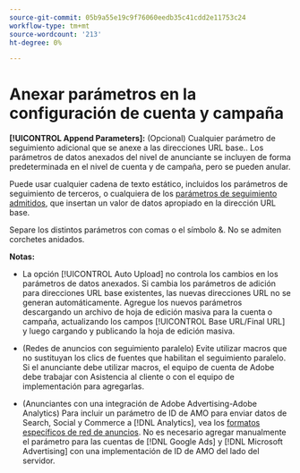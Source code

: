 ```yaml
---
source-git-commit: 05b9a55e19c9f76060eedb35c41cdd2e11753c24
workflow-type: tm+mt
source-wordcount: '213'
ht-degree: 0%

---
```

# Anexar parámetros en la configuración de cuenta y campaña

**[!UICONTROL Append Parameters]:** (Opcional) Cualquier parámetro de seguimiento adicional que se anexe a las direcciones URL base.<!-- When account uses setting append_param_to_tt_fus, then we add append parameters to the tracking templates OR the landing page suffixes instead (not sure how we determine which) -->. Los parámetros de datos anexados del nivel de anunciante se incluyen de forma predeterminada en el nivel de cuenta y de campaña, pero se pueden anular.

Puede usar cualquier cadena de texto estático, incluidos los parámetros de seguimiento de terceros, o cualquiera de los [parámetros de seguimiento admitidos](/help/search-social-commerce/tracking/click-tracking-urls-optional-parameters.md), que insertan un valor de datos apropiado en la dirección URL base.

Separe los distintos parámetros con comas o el símbolo &amp;. No se admiten corchetes anidados.

**Notas:**

* La opción [!UICONTROL Auto Upload] no controla los cambios en los parámetros de datos anexados. Si cambia los parámetros de adición para direcciones URL base existentes, las nuevas direcciones URL no se generan automáticamente. Agregue los nuevos parámetros descargando un archivo de hoja de edición masiva para la cuenta o campaña, actualizando los campos [!UICONTROL Base URL/Final URL] y luego cargando y publicando la hoja de edición masiva.

* (Redes de anuncios con seguimiento paralelo) Evite utilizar macros que no sustituyan los clics de fuentes que habilitan el seguimiento paralelo. Si el anunciante debe utilizar macros, el equipo de cuenta de Adobe debe trabajar con Asistencia al cliente o con el equipo de implementación para agregarlas.

* (Anunciantes con una integración de Adobe Advertising-Adobe Analytics) Para incluir un parámetro de ID de AMO para enviar datos de Search, Social y Commerce a [!DNL Analytics], vea los [formatos específicos de red de anuncios](/help/integrations/analytics/ids.md#amo-id-formats). No es necesario agregar manualmente el parámetro para las cuentas de [!DNL Google Ads] y [!DNL Microsoft Advertising] con una implementación de ID de AMO del lado del servidor.
